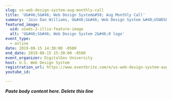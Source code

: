 ```yaml
---
slug: us-web-design-system-aug-monthly-call
title: 'U&#46;S&#46; Web Design System&#58; Aug Monthly Call'
summary: 'Join Dan Williams, U&#46;S&#46; Web Design System &#40;USWDS&#41; product lead, as he walks through the design system and answers your questions&#46; This month we’ll take a look at bootstrapping USWDS, including how to add USWDS to a project and start designing in minutes&#46;'
featured_image: 
  uid: uswds-2-illio-feature-image
  alt: 'U&#46;S&#46; Web Design System 2&#46;0 logo'
event_type: 
  - online
date: 2019-08-15 14:30:00 -0500
end_date: 2019-08-15 15:30:00 -0500
event_organizer: DigitalGov University
host: U.S. Web Design System
registration_url: https://www.eventbrite.com/e/us-web-design-system-aug-monthly-call-registration-67269650335
youtube_id: 

---
```


***Paste body content here. Delete this line***
